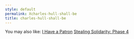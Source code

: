 ```yaml
---
style: default
permalink: Xcharles-hull-shall-be
title: charles-hull-shall-be
---
```

You may also like:
[I Have a Patron](http://scp-wiki.net/i-have-a-patron)
[Stealing Solidarity: Phase 4](http://scp-wiki.net/stealingsolidarityphase4)